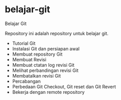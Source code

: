 # belajar-git
Belajar Git

Repository ini adalah repository untuk belajar git.
  - Tutorial Git
  - Instalasi Git dan persiapan awal
  - Membuat repository Git
  - Membuat Revisi
  - Membuat ctatan log revisi Git
  - Melihat perbandingan revisi Git
  - Membatalkan revisi Git
  - Percabangan
  - Perbedaan Git Checkout, Git reset dan Git Revert
  - Bekerja dengan remote repository
